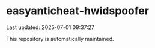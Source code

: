 # easyanticheat-hwidspoofer

Last updated: 2025-07-01 09:37:27

This repository is automatically maintained.
